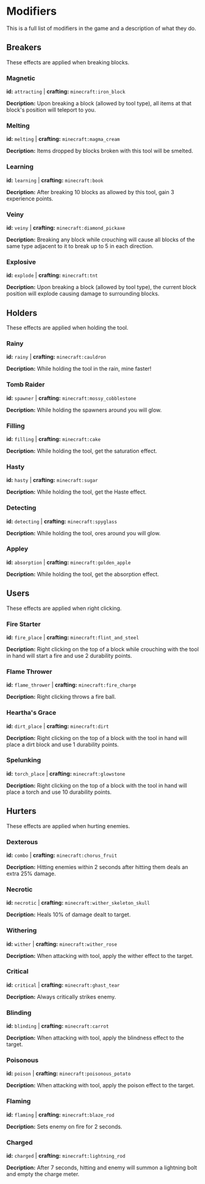 # Modifiers
This is a full list of modifiers in the game and a description of what they do.
## Breakers
These effects are applied when breaking blocks.
### Magnetic
**id:** `attracting` | **crafting:** `minecraft:iron_block`

**Decription:** Upon breaking a block (allowed by tool type), all items at that block's position will teleport to you.
### Melting
**id:** `melting` | **crafting:** `minecraft:magma_cream`

**Decription:** Items dropped by blocks broken with this tool will be smelted.
### Learning
**id:** `learning` | **crafting:** `minecraft:book`

**Decription:** After breaking 10 blocks as allowed by this tool, gain 3 experience points.
### Veiny
**id:** `veiny` | **crafting:** `minecraft:diamond_pickaxe`

**Decription:** Breaking any block while crouching will cause all blocks of the same type adjacent to it to break up to 5 in each direction.
### Explosive
**id:** `explode` | **crafting:** `minecraft:tnt`

**Decription:** Upon breaking a block (allowed by tool type), the current block position will explode causing damage to surrounding blocks.
## Holders
These effects are applied when holding the tool.
### Rainy
**id:** `rainy` | **crafting:** `minecraft:cauldron`

**Decription:** While holding the tool in the rain, mine faster!
### Tomb Raider
**id:** `spawner` | **crafting:** `minecraft:mossy_cobblestone`

**Decription:** While holding the spawners around you will glow.
### Filling
**id:** `filling` | **crafting:** `minecraft:cake`

**Decription:** While holding the tool, get the saturation effect.
### Hasty
**id:** `hasty` | **crafting:** `minecraft:sugar`

**Decription:** While holding the tool, get the Haste effect.
### Detecting
**id:** `detecting` | **crafting:** `minecraft:spyglass`

**Decription:** While holding the tool, ores around you will glow.
### Appley
**id:** `absorption` | **crafting:** `minecraft:golden_apple`

**Decription:** While holding the tool, get the absorption effect.
## Users
These effects are applied when right clicking.
### Fire Starter
**id:** `fire_place` | **crafting:** `minecraft:flint_and_steel`

**Decription:** Right clicking on the top of a block while crouching with the tool in hand will start a fire and use 2 durability points.
### Flame Thrower
**id:** `flame_thrower` | **crafting:** `minecraft:fire_charge`

**Decription:** Right clicking throws a fire ball.
### Heartha's Grace
**id:** `dirt_place` | **crafting:** `minecraft:dirt`

**Decription:** Right clicking on the top of a block with the tool in hand will place a dirt block and use 1 durability points.
### Spelunking
**id:** `torch_place` | **crafting:** `minecraft:glowstone`

**Decription:** Right clicking on the top of a block with the tool in hand will place a torch and use 10 durability points.
## Hurters
These effects are applied when hurting enemies.
### Dexterous
**id:** `combo` | **crafting:** `minecraft:chorus_fruit`

**Decription:** Hitting enemies within 2 seconds after hitting them deals an extra 25% damage.
### Necrotic
**id:** `necrotic` | **crafting:** `minecraft:wither_skeleton_skull`

**Decription:** Heals 10% of damage dealt to target.
### Withering
**id:** `wither` | **crafting:** `minecraft:wither_rose`

**Decription:** When attacking with tool, apply the wither effect to the target.
### Critical
**id:** `critical` | **crafting:** `minecraft:ghast_tear`

**Decription:** Always critically strikes enemy.
### Blinding
**id:** `blinding` | **crafting:** `minecraft:carrot`

**Decription:** When attacking with tool, apply the blindness effect to the target.
### Poisonous
**id:** `poison` | **crafting:** `minecraft:poisonous_potato`

**Decription:** When attacking with tool, apply the poison effect to the target.
### Flaming
**id:** `flaming` | **crafting:** `minecraft:blaze_rod`

**Decription:** Sets enemy on fire for 2 seconds.
### Charged
**id:** `charged` | **crafting:** `minecraft:lightning_rod`

**Decription:** After 7 seconds, hitting and enemy will summon a lightning bolt and empty the charge meter.
